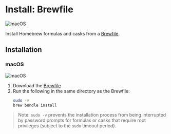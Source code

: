 # Install: Brewfile

![macOS](https://raw.githubusercontent.com/weibeld-setup/.github/main/badge/macos.svg)

Install Homebrew formulas and casks from a [Brewfile](https://github.com/Homebrew/homebrew-bundle).

## Installation

### macOS

![macOS](https://raw.githubusercontent.com/weibeld-setup/.github/main/badge/macos.svg)

1. Download the [Brewfile](https://raw.githubusercontent.com/weibeld-setup/install-brewfile/main/Brewfile)
1. Run the following in the same directory as the Brewfile:
   ```bash
   sudo -v
   brew bundle install
   ```

> Note: `sudo -v` prevents the installation process from being interrupted by password prompts for formulas or casks that require root privileges (subject to the `sudo` timeout period).
